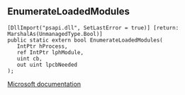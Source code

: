 ## EnumerateLoadedModules

```
[DllImport("psapi.dll", SetLastError = true)] [return: MarshalAs(UnmanagedType.Bool)]
public static extern bool EnumerateLoadedModules(
   IntPtr hProcess,
   ref IntPtr lphModule,
   uint cb,
   out uint lpcbNeeded
);
```

[Microsoft documentation](https://docs.microsoft.com/en-us/windows/win32/api/psapi/nf-psapi-enumerateloadedmodules)
